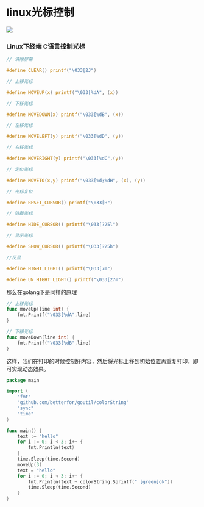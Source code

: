 # linux光标控制




<img src="https://raw.githubusercontent.com/betterfor/betterfor.github.io/image/images/2019_11_15_cursor.gif">

### Linux下终端 C语言控制光标

```c
// 清除屏幕

#define CLEAR() printf("\033[2J")

// 上移光标

#define MOVEUP(x) printf("\033[%dA", (x))

// 下移光标

#define MOVEDOWN(x) printf("\033[%dB", (x))

// 左移光标

#define MOVELEFT(y) printf("\033[%dD", (y))

// 右移光标

#define MOVERIGHT(y) printf("\033[%dC",(y))

// 定位光标

#define MOVETO(x,y) printf("\033[%d;%dH", (x), (y))

// 光标复位

#define RESET_CURSOR() printf("\033[H")

// 隐藏光标

#define HIDE_CURSOR() printf("\033[?25l")

// 显示光标

#define SHOW_CURSOR() printf("\033[?25h")

//反显

#define HIGHT_LIGHT() printf("\033[7m")

#define UN_HIGHT_LIGHT() printf("\033[27m")
```

那么在golang下是同样的原理

```go
// 上移光标
func moveUp(line int) {
	fmt.Printf("\033[%dA",line)
}

// 下移光标
func moveDown(line int) {
	fmt.Printf("\033[%dB",line)
}
```

这样，我们在打印的时候控制好内容，然后将光标上移到初始位置再重复打印，即可实现动态效果。

```go
package main

import (
	"fmt"
	"github.com/betterfor/goutil/colorString"
	"sync"
	"time"
)

func main() {
	text := "hello"
	for i := 0; i < 3; i++ {
		fmt.Println(text)
	}
	time.Sleep(time.Second)
	moveUp(3)
	text = "hello"
	for i := 0; i < 3; i++ {
		fmt.Println(text + colorString.Sprintf(" [green]ok"))
		time.Sleep(time.Second)
	}
}
```

